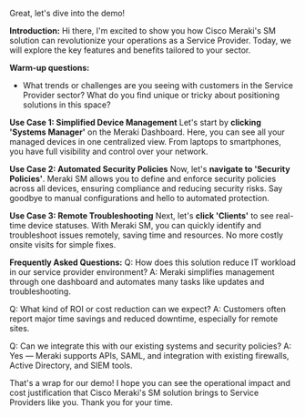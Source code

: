 Great, let's dive into the demo!

**Introduction:**
Hi there, I'm excited to show you how Cisco Meraki's SM solution can revolutionize your operations as a Service Provider. Today, we will explore the key features and benefits tailored to your sector.

**Warm-up questions:**
- What trends or challenges are you seeing with customers in the Service Provider sector? What do you find unique or tricky about positioning solutions in this space?

**Use Case 1: Simplified Device Management**
Let's start by **clicking 'Systems Manager'** on the Meraki Dashboard. Here, you can see all your managed devices in one centralized view. From laptops to smartphones, you have full visibility and control over your network.

**Use Case 2: Automated Security Policies**
Now, let's **navigate to 'Security Policies'**. Meraki SM allows you to define and enforce security policies across all devices, ensuring compliance and reducing security risks. Say goodbye to manual configurations and hello to automated protection.

**Use Case 3: Remote Troubleshooting**
Next, let's **click 'Clients'** to see real-time device statuses. With Meraki SM, you can quickly identify and troubleshoot issues remotely, saving time and resources. No more costly onsite visits for simple fixes.

**Frequently Asked Questions:**
Q: How does this solution reduce IT workload in our service provider environment?
A: Meraki simplifies management through one dashboard and automates many tasks like updates and troubleshooting.

Q: What kind of ROI or cost reduction can we expect?
A: Customers often report major time savings and reduced downtime, especially for remote sites.

Q: Can we integrate this with our existing systems and security policies?
A: Yes — Meraki supports APIs, SAML, and integration with existing firewalls, Active Directory, and SIEM tools.

That's a wrap for our demo! I hope you can see the operational impact and cost justification that Cisco Meraki's SM solution brings to Service Providers like you. Thank you for your time.